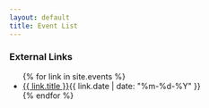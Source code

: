 ```yaml
---
layout: default
title: Event List
---
```


<!-- Html Elements for Search -->
<section class="posts">
<h3>External Links</h3>
<ul>
{% for link in site.events %}
<li><a href="{{ site.baseurl }}{{ link.url }}">{{ link.title }}</a><time datetime="{{ link.date | date_to_xmlschema }}">{{ link.date | date: "%m-%d-%Y" }}</time></li>
{% endfor %}
</ul>
</section>

